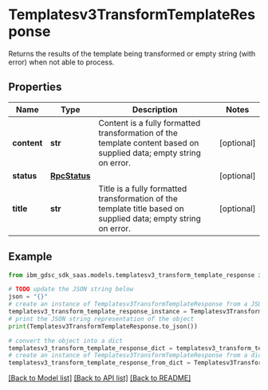 # Templatesv3TransformTemplateResponse

Returns the results of the template being transformed or empty string (with error) when not able to process.

## Properties

Name | Type | Description | Notes
------------ | ------------- | ------------- | -------------
**content** | **str** | Content is a fully formatted transformation of the template content based on supplied data; empty string on error. | [optional] 
**status** | [**RpcStatus**](RpcStatus.md) |  | [optional] 
**title** | **str** | Title is a fully formatted transformation of the template title based on supplied data; empty string on error. | [optional] 

## Example

```python
from ibm_gdsc_sdk_saas.models.templatesv3_transform_template_response import Templatesv3TransformTemplateResponse

# TODO update the JSON string below
json = "{}"
# create an instance of Templatesv3TransformTemplateResponse from a JSON string
templatesv3_transform_template_response_instance = Templatesv3TransformTemplateResponse.from_json(json)
# print the JSON string representation of the object
print(Templatesv3TransformTemplateResponse.to_json())

# convert the object into a dict
templatesv3_transform_template_response_dict = templatesv3_transform_template_response_instance.to_dict()
# create an instance of Templatesv3TransformTemplateResponse from a dict
templatesv3_transform_template_response_from_dict = Templatesv3TransformTemplateResponse.from_dict(templatesv3_transform_template_response_dict)
```
[[Back to Model list]](../README.md#documentation-for-models) [[Back to API list]](../README.md#documentation-for-api-endpoints) [[Back to README]](../README.md)


